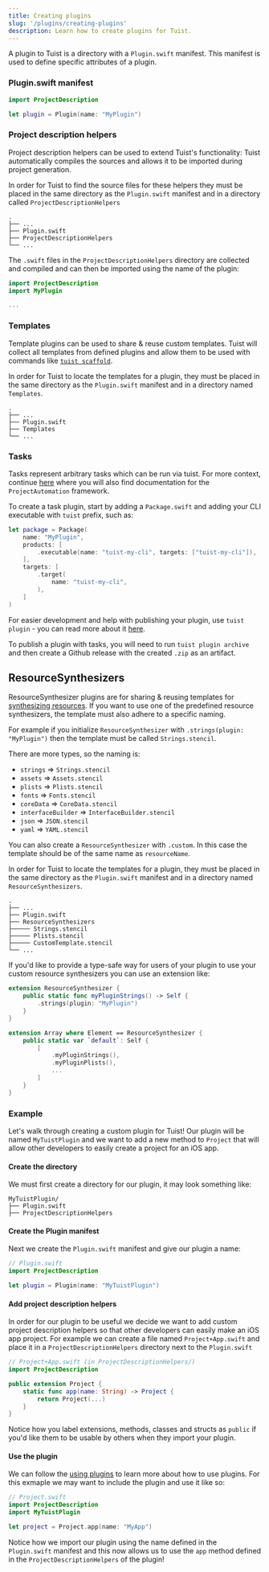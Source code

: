 ```yaml
---
title: Creating plugins
slug: '/plugins/creating-plugins'
description: Learn how to create plugins for Tuist.
---
```


A plugin to Tuist is a directory with a `Plugin.swift` manifest. This manifest is used to define specific attributes of a plugin.

### Plugin.swift manifest

```swift
import ProjectDescription

let plugin = Plugin(name: "MyPlugin")
```

### Project description helpers

Project description helpers can be used to extend Tuist's functionality: Tuist automatically compiles the sources and allows it to be imported during project generation.

In order for Tuist to find the source files for these helpers they must be placed in the same directory as the `Plugin.swift` manifest and in a
directory called `ProjectDescriptionHelpers`

```
.
├── ...
├── Plugin.swift
├── ProjectDescriptionHelpers
└── ...
```

The `.swift` files in the `ProjectDescriptionHelpers` directory are collected and compiled and can then be imported using the name
of the plugin:

```swift
import ProjectDescription
import MyPlugin

...
```

### Templates

Template plugins can be used to share & reuse custom templates. Tuist will collect all templates from defined plugins and allow them to be used with commands like [`tuist scaffold`](commands/scaffold.md).

In order for Tuist to locate the templates for a plugin, they must be placed in the same directory as the `Plugin.swift` manifest and in a directory named `Templates`.

```
.
├── ...
├── Plugin.swift
├── Templates
└── ...
```

### Tasks

Tasks represent arbitrary tasks which can be run via tuist. For more context, continue [here](/commands/task) where you will also find documentation for the `ProjectAutomation` framework.

To create a task plugin, start by adding a `Package.swift` and adding your CLI executable with `tuist` prefix, such as:
```swift
let package = Package(
    name: "MyPlugin",
    products: [
        .executable(name: "tuist-my-cli", targets: ["tuist-my-cli"]),
    ],
    targets: [
        .target(
            name: "tuist-my-cli",
        ),
    ]
)
```

For easier development and help with publishing your plugin, use `tuist plugin` - you can read more about it [here](/commands/plugin.md).

To publish a plugin with tasks, you will need to run `tuist plugin archive` and then create a Github release with the created `.zip` as an artifact.

## ResourceSynthesizers

ResourceSynthesizer plugins are for sharing & reusing templates for [synthesizing resources](guides/resources.md). If you want to use one of the predefined resource synthesizers, the template must also adhere to a specific naming.

For example if you initialize `ResourceSynthesizer` with `.strings(plugin: "MyPlugin")` then the template must be called `Strings.stencil`.

There are more types, so the naming is:

- `strings` => `Strings.stencil`
- `assets` => `Assets.stencil`
- `plists` => `Plists.stencil`
- `fonts` => `Fonts.stencil`
- `coreData` => `CoreData.stencil`
- `interfaceBuilder` => `InterfaceBuilder.stencil`
- `json` => `JSON.stencil`
- `yaml` => `YAML.stencil`

You can also create a `ResourceSynthesizer` with `.custom`. In this case the template should be of the same name as `resourceName`.

In order for Tuist to locate the templates for a plugin, they must be placed in the same directory as the `Plugin.swift` manifest and in a directory named `ResourceSynthesizers`.

```
.
├── ...
├── Plugin.swift
├── ResourceSynthesizers
├───── Strings.stencil
├───── Plists.stencil
├───── CustomTemplate.stencil
└── ...
```

If you'd like to provide a type-safe way for users of your plugin to use your custom resource synthesizers you can use an extension like:

```swift
extension ResourceSynthesizer {
    public static func myPluginStrings() -> Self {
        .strings(plugin: "MyPlugin")
    }
}

extension Array where Element == ResourceSynthesizer {
    public static var `default`: Self {
        [
            .myPluginStrings(),
            .myPluginPlists(),
            ...
        ]
    }
}
```

### Example

Let's walk through creating a custom plugin for Tuist! Our plugin will be named `MyTuistPlugin` and we want to add a new method to `Project` that will
allow other developers to easily create a project for an iOS app.

#### Create the directory

We must first create a directory for our plugin, it may look something like:

```
MyTuistPlugin/
├── Plugin.swift
├── ProjectDescriptionHelpers
```

#### Create the Plugin manifest

Next we create the `Plugin.swift` manifest and give our plugin a name:

```swift
// Plugin.swift
import ProjectDescription

let plugin = Plugin(name: "MyTuistPlugin")
```

#### Add project description helpers

In order for our plugin to be useful we decide we want to add custom project description helpers so that other developers can easily make an iOS app project.
For example we can create a file named `Project+App.swift` and place it in a `ProjectDescriptionHelpers` directory next to the `Plugin.swift`

```swift
// Project+App.swift (in ProjectDescriptionHelpers/)
import ProjectDescription

public extension Project {
    static func app(name: String) -> Project {
        return Project(...)
    }
}
```

Notice how you label extensions, methods, classes and structs as `public` if you'd like them to be usable by others when they import your plugin.

#### Use the plugin

We can follow the [using plugins](plugins/using-plugins.md) to learn more about how to use plugins. For this exmaple we may want to include the plugin and use it like so:

```swift
// Project.swift
import ProjectDescription
import MyTuistPlugin

let project = Project.app(name: "MyApp")
```

Notice how we import our plugin using the name defined in the `Plugin.swift` manifest and this now allows us to use the `app` method defined in the `ProjectDescriptionHelpers` of the plugin!
